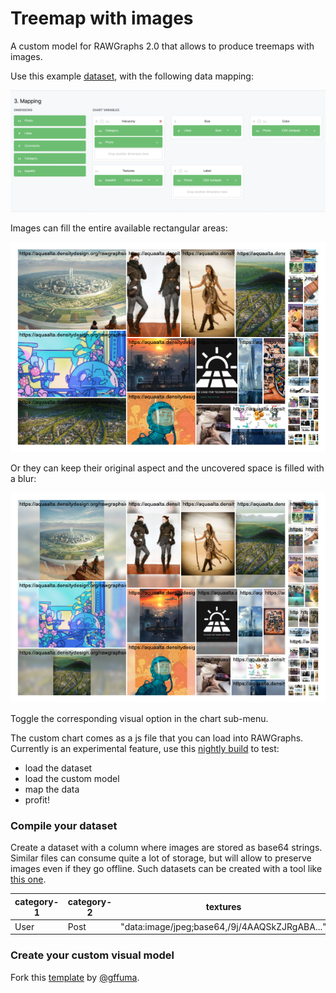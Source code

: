 # Treemap with images
A custom model for RAWGraphs 2.0 that allows to produce treemaps with images.

Use this example [dataset](example/datasets/photos-twitter-base64.csv), with the following data mapping:

![Texture fills each area](docs/mapping.png)

Images can fill the entire available rectangular areas:

![Texture fills each area](docs/filled.png)

Or they can keep their original aspect and the uncovered space is filled with a blur:

![Texture is entirely visible, plus blur](docs/blurred.png)

Toggle the corresponding visual option in the chart sub-menu.

The custom chart comes as a js file that you can load into RAWGraphs. Currently is an experimental feature, use this [nightly build](https://rawcustom.sandbox.inmagik.com/) to test:

- load the dataset
- load the custom model
- map the data
- profit!

### Compile your dataset

Create a dataset with a column where images are stored as base64 strings. Similar files can consume quite a lot of storage, but will allow to preserve images even if they go offline. Such datasets can be created with a tool like [this one](https://observablehq.com/@iosonosempreio/images-table-to-base64).

| category-1  | category-2 | textures |
| ------------- | ------------- | ------------- |
| User  | Post  | "data:image/jpeg;base64,/9j/4AAQSkZJRgABA..." |

### Create your custom visual model

Fork this [template](https://github.com/gffuma/custom-rawcharts-template-test) by [@gffuma](https://github.com/gffumar).

